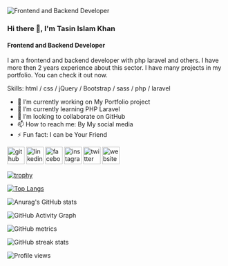 ![Frontend and Backend Developer](https://scontent.fcgp6-1.fna.fbcdn.net/v/t39.30808-6/277806967_713064633062166_233849330253794756_n.png?_nc_cat=106&ccb=1-5&_nc_sid=e3f864&_nc_ohc=TT5nIojcaREAX8UKc2n&_nc_ht=scontent.fcgp6-1.fna&oh=00_AT-PJNRHmHw5T27gPLwh32Ck3ootSEgyEAVLKbfvf_2nkQ&oe=62686E01)

### Hi there 👋, I'm Tasin Islam Khan
#### Frontend and Backend Developer


I am a frontend and backend developer with php laravel and others. I have more then 2 years experience about this sector. I have many projects in my portfolio. You can check it out now.

Skills: html / css / jQuery / Bootstrap / sass / php / laravel 

- 🔭 I’m currently working on My Portfolio project 
- 🌱 I’m currently learning PHP Laravel 
- 👯 I’m looking to collaborate on GitHub 
- 📫 How to reach me: By My social media 
- ⚡ Fun fact: I can be Your Friend 


[<img src='https://cdn.jsdelivr.net/npm/simple-icons@3.0.1/icons/github.svg' alt='github' height='40'>](https://github.com/tasinislamkhan)  [<img src='https://cdn.jsdelivr.net/npm/simple-icons@3.0.1/icons/linkedin.svg' alt='linkedin' height='40'>](https://www.linkedin.com/in/tasinislamkhan/)  [<img src='https://cdn.jsdelivr.net/npm/simple-icons@3.0.1/icons/facebook.svg' alt='facebook' height='40'>](https://www.facebook.com/tasinislamkhan.profile)  [<img src='https://cdn.jsdelivr.net/npm/simple-icons@3.0.1/icons/instagram.svg' alt='instagram' height='40'>](https://www.instagram.com/tasinislamkhan/)  [<img src='https://cdn.jsdelivr.net/npm/simple-icons@3.0.1/icons/twitter.svg' alt='twitter' height='40'>](https://twitter.com/tasinislamkhan)  [<img src='https://cdn.jsdelivr.net/npm/simple-icons@3.0.1/icons/icloud.svg' alt='website' height='40'>](https://tasinislamkhan.com/)  

[![trophy](https://github-profile-trophy.vercel.app/?username=tasinislamkhan)](https://github.com/ryo-ma/github-profile-trophy)

[![Top Langs](https://github-readme-stats.vercel.app/api/top-langs/?username=tasinislamkhan)](https://github.com/anuraghazra/github-readme-stats)

![Anurag's GitHub stats](https://github-readme-stats.vercel.app/api?username=anuraghazra&theme=vue&show_icons=true)

![GitHub Activity Graph](https://activity-graph.herokuapp.com/graph?username=tasinislamkhan)  

![GitHub metrics](https://metrics.lecoq.io/tasinislamkhan)  

![GitHub streak stats](https://github-readme-streak-stats.herokuapp.com/?user=tasinislamkhan)  

![Profile views](https://gpvc.arturio.dev/tasinislamkhan)  
